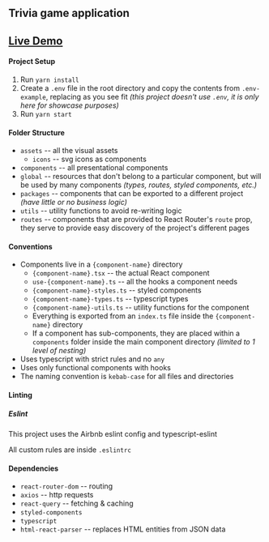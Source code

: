 ## Trivia game application

## [Live Demo](https://affectionate-easley-3fa123.netlify.app/)

#### Project Setup
1. Run `yarn install`
2. Create a `.env` file in the root directory and copy the contents from `.env-example`, replacing as you see fit _(this project doesn't use `.env`, it is only here for showcase purposes)_
3. Run `yarn start`

#### Folder Structure
- `assets` -- all the visual assets
    - `icons` -- svg icons as components
- `components` -- all presentational components
- `global` -- resources that don't belong to a particular component, but will be used by many components *(types, routes, styled components, etc.)*
- `packages` -- components that can be exported to a different project *(have little or no business logic)*
- `utils` -- utility functions to avoid re-writing logic
- `routes` -- components that are provided to React Router's `route` prop, they serve to provide easy discovery of the project's different pages 
 
#### Conventions
- Components live in a `{component-name}` directory
    - `{component-name}.tsx` -- the actual React component
    - `use-{component-name}.ts` -- all the hooks a component needs 
    - `{component-name}-styles.ts` -- styled components
    - `{component-name}-types.ts` -- typescript types
    - `{component-name}-utils.ts` -- utility functions for the component
    - Everything is exported from an `index.ts` file inside the `{component-name}` directory
    - If a component has sub-components, they are placed within a `components` folder inside the main component directory *(limited to 1 level of nesting)*
- Uses typescript with strict rules and no `any`
- Uses only functional components with hooks
- The naming convention is `kebab-case` for all files and directories

#### Linting
##### Eslint
This project uses the Airbnb eslint config and typescript-eslint 

All custom rules are inside `.eslintrc`

#### Dependencies
- `react-router-dom` -- routing
- `axios` -- http requests
- `react-query` -- fetching & caching
- `styled-components`
- `typescript`
- `html-react-parser` -- replaces HTML entities from JSON data
